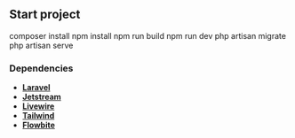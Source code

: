 ## Start project

composer install
npm install
npm run build
npm run dev
php artisan migrate
php artisan serve


### Dependencies

- **[Laravel](https://laravel.com/)**
- **[Jetstream](https://jetstream.laravel.com/)**
- **[Livewire](https://livewire.laravel.com/)**
- **[Tailwind](https://tailwindcss.com/)**
- **[Flowbite](https://flowbite.com/)**